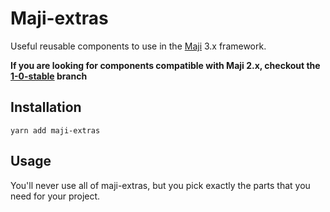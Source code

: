 # Maji-extras

Useful reusable components to use in the [Maji][maji] 3.x framework.

**If you are looking for components compatible with Maji 2.x, checkout
the [1-0-stable](https://github.com/kabisa/maji-extras/tree/1-0-stable)
branch**

## Installation

`yarn add maji-extras`

## Usage

You'll never use all of maji-extras, but you pick exactly the parts that you need for your project.

[maji]: https://github.com/kabisa/maji
